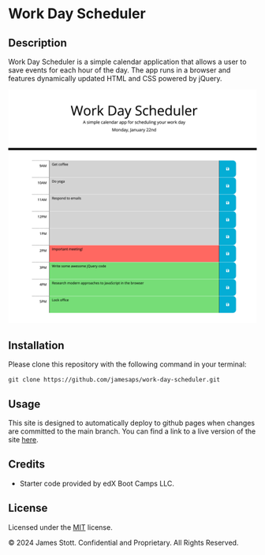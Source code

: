 # Work Day Scheduler

## Description
Work Day Scheduler is a simple calendar application that allows a user to save events for each hour of the day. The app runs in a browser and features dynamically updated HTML and CSS powered by jQuery.

![Website Screenshot](./assets/images/project-screenshot.png)

## Installation

Please clone this repository with the following command in your terminal:

```
git clone https://github.com/jamesaps/work-day-scheduler.git
```

## Usage
This site is designed to automatically deploy to github pages when changes are committed to the main branch. You can find a link to a live version of the site [here](https://jamesaps.github.io/work-day-scheduler/).

## Credits
* Starter code provided by edX Boot Camps LLC.

## License

Licensed under the [MIT](https://github.com/jamesaps/work-day-scheduler/blob/main/LICENSE) license.

© 2024 James Stott. Confidential and Proprietary. All Rights Reserved.